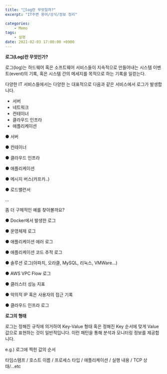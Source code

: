 ```yaml
---
title: "🤔log란 무엇일까?"
excerpt: "IT주변 용어/상식/정보 정리"

categories:
    - Memo
tags:
    - 설명
date: 2021-02-03 17:00:00 +0900
---
```


**로그(Log)란 무엇인가?**

로그(log)는 하드웨어 혹은 소프트웨어 서비스들이 지속적으로 만들어내는 시스템 이벤트(event)의 기록, 혹은 시스템 간의 메세지를 목적으로 하는 기록을 일컫는다.

다양한 IT 서비스들에서는 다양한 는 대표적으로 다음과 같은 서비스에서 로그가 발생합니다.

- 서버
- 네트워크
- 컨테이너
- 클라우드 인프라
- 애플리케이션

● 서버

● 컨테이너

● 클라우드 인프라

● 애플리케이션

● 메시지 버스(카프카..)

● 로드밸런서

...

좀 더 구체적인 예를 찾아볼까요?

● Docker에서 발생한 로그

● 운영체제 로그

● 애플리케이션 에러 로그

● 애플리케이션 코드 추적 로그

● 솔루션 로그(아파치, 오라클, MySQL, 리눅스, VMWare...)

● AWS VPC Flow 로그

● 클러스터 성능 지표 

● 악의적 IP 혹은 사용자의 접근 기록

● 클라우드 인프라 로그

**로그의 형태**

로그는 정해진 규칙에 의거하여 Key-Value 형태 혹은 정해진 Key 순서에 맞게 Value 값으로 표현하는 것이 일반적입니다. 이런 패턴을 통해 분석과 모니터링 정보를 제공합니다.

e.g.) 로그에 찍힌 값의 순서

타임스탬프 / 호스트 이름 / 프로세스 타입 / 애플리케이션 / 실행 내용 / TCP 상태/...etc